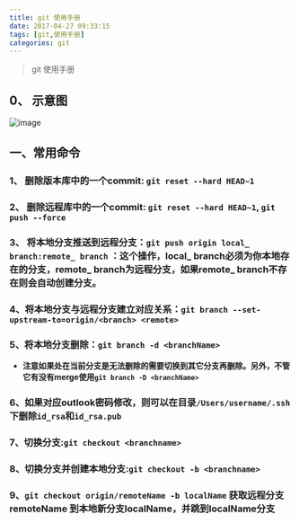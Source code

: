 ```yaml
---
title: git 使用手册
date: 2017-04-27 09:33:15
tags: [git,使用手册]
categories: git
---
```


> git 使用手册

<!-- More-->

## 0、 示意图
![image](http://image.beekka.com/blog/2014/bg2014061202.jpg)

## 一、常用命令
### 1、 删除版本库中的一个commit: `git reset --hard HEAD~1`
### 2、 删除远程库中的一个commit: `git reset --hard HEAD~1`, `git push --force`
### 3、 将本地分支推送到远程分支：`git push origin local_ branch:remote_ branch` ：这个操作，local_ branch必须为你本地存在的分支，remote_ branch为远程分支，如果remote_ branch不存在则会自动创建分支。
### 4、将本地分支与远程分支建立对应关系：`git branch --set-upstream-to=origin/<branch> <remote>`  
### 5、将本地分支删除：`git branch -d <branchName>`
+ **注意如果处在当前分支是无法删除的需要切换到其它分支再删除。另外，不管它有没有merge使用`git branch -D <branchName>`**
### 6、如果对应outlook密码修改，则可以在目录`/Users/username/.ssh`下删除`id_rsa`和`id_rsa.pub`
### 7、切换分支:`git checkout <branchname>`
### 8、切换分支并创建本地分支:`git checkout -b <branchname>`   
### 9、`git checkout origin/remoteName -b localName` 获取远程分支remoteName 到本地新分支localName，并跳到localName分支
